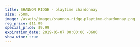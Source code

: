```yaml
---
title: SHANNON RIDGE - playtime chardonnay
size: 750mL
image: /assets/images/shannon-ridge-playtime-chardonnay.png
reg_price: $11.99
special_price: $9.99
expiration_date: 2019-05-07 00:00:00 -0600
show_wine: true
---
```


